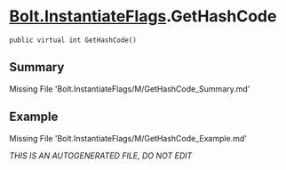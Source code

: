 # [Bolt.InstantiateFlags](Types/Bolt.InstantiateFlags.md).GetHashCode
`public virtual int GetHashCode()`
## Summary
Missing File 'Bolt.InstantiateFlags/M/GetHashCode_Summary.md'
## Example
Missing File 'Bolt.InstantiateFlags/M/GetHashCode_Example.md'

*THIS IS AN AUTOGENERATED FILE, DO NOT EDIT*
